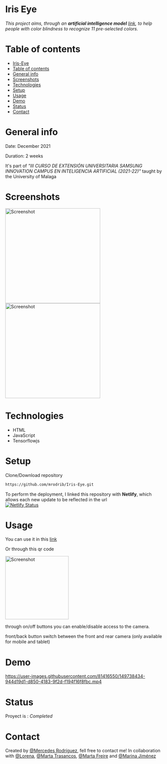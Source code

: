 # Iris Eye 

_This project aims, through an **artificial intelligence model** [link](https://github.com/mrodrib/Iris_Eye_Model), to help people with color blindness to recognize 11 pre-selected colors._

# Table of contents
* [Iris-Eye](#iris-eye)
* [Table of contents](#table-of-contents)
* [General info](#general-info)
* [Screenshots](#screenshots)
* [Technologies](#technologies)
* [Setup](#setup)
* [Usage](#usage)
* [Demo](#demo)
* [Status](#status)
* [Contact](#contact)

# General info
Date: December 2021

Duration: 2 weeks

It's part of _"III CURSO DE EXTENSIÓN UNIVERSITARIA SAMSUNG INNOVATION CAMPUS EN INTELIGENCIA ARTIFICIAL (2021-22)"_ taught by the University of Malaga

# Screenshots
<img src="./images/screenshot.jpg" height="300" title="Screenshot"> <img src="./images/screenshot1.png" height="300" title="Screenshot">

# Technologies
* HTML
* JavaScript
* Tensorflowjs

# Setup

Clone/Download repository
```sh
https://github.com/mrodrib/Iris-Eye.git
```

To perform the deployment, I linked this repository with **Netlify**, which allows each new update to be reflected in the url   
[![Netlify Status](https://api.netlify.com/api/v1/badges/85d45a8f-1328-439c-9b1e-4c422e611cfd/deploy-status)](https://app.netlify.com/sites/nifty-roentgen-fefe19/deploys)

# Usage
You can use it in this [link](https://nifty-roentgen-fefe19.netlify.app/)

Or through this qr code

<img src="./images/qr-irisEye.png" height="200" title="Screenshot">

through on/off buttons you can enable/disable access to the camera. 

front/back button switch between the front and rear camera (only available for mobile and tablet)

# Demo

https://user-images.githubusercontent.com/81416550/149738434-944d19d1-d850-4183-9f2d-f194f16f8fbc.mp4

# Status
Proyect is : _Completed_

# Contact
Created by [@Mercedes Rodríguez](https://www.linkedin.com/in/mercedes-rodriguez-barbero-20ab3766), fell free to contact me! In collaboration with [@Lorena](https://www.linkedin.com/in/lorena-jiménez-tejada-966611176), [@Marta Trasancos](https://www.linkedin.com/mwlite/in/marta-trasancos-09178063), [@Marta Freire](https://www.linkedin.com/in/marta-freire-painceira-8ba76025) and [@Marina Jiménez](https://www.linkedin.com/in/marinajimenezegea)
